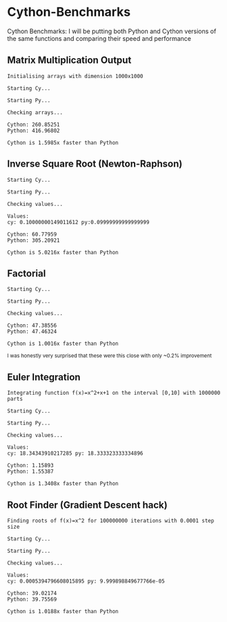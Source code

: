 # Cython-Benchmarks
Cython Benchmarks: I will be putting both Python and Cython versions of the same functions and comparing their speed and performance

## Matrix Multiplication Output

```
Initialising arrays with dimension 1000x1000

Starting Cy...

Starting Py...

Checking arrays...

Cython: 260.85251
Python: 416.96802

Cython is 1.5985x faster than Python
```

## Inverse Square Root (Newton-Raphson)

```
Starting Cy...

Starting Py...

Checking values...

Values:
cy: 0.10000000149011612 py:0.09999999999999999

Cython: 60.77959
Python: 305.20921

Cython is 5.0216x faster than Python
```

## Factorial

```
Starting Cy...

Starting Py...

Checking values...

Cython: 47.38556
Python: 47.46324

Cython is 1.0016x faster than Python
```
<sub>I was honestly very surprised that these were this close with only ~0.2% improvement</sub>

## Euler Integration

```
Integrating function f(x)=x^2+x+1 on the interval [0,10] with 1000000 parts

Starting Cy...

Starting Py...

Checking values...

Values:
cy: 18.34343910217285 py: 18.333323333334896

Cython: 1.15893
Python: 1.55387

Cython is 1.3408x faster than Python
```

## Root Finder (Gradient Descent hack)

```
Finding roots of f(x)=x^2 for 100000000 iterations with 0.0001 step size

Starting Cy...

Starting Py...

Checking values...

Values:
cy: 0.0005394796608015895 py: 9.999898849677766e-05

Cython: 39.02174
Python: 39.75569

Cython is 1.0188x faster than Python
```
